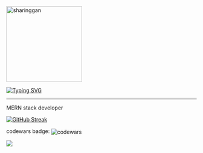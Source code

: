 

<img align="center" alt="sharinggan" height="200" src="https://user-images.githubusercontent.com/93557986/190094582-24d900ec-e8fd-4fde-951a-045255698270.gif" />

[![Typing SVG](https://readme-typing-svg.herokuapp.com?font=Fira+Code&pause=1000&width=435&lines=Asceoft+Engineer)](https://git.io/typing-svg)

---

MERN stack developer

[![GitHub Streak](http://github-readme-streak-stats.herokuapp.com?user=lenard-dumalagan&theme=blood-dark&hide_border=true)](https://git.io/streak-stats)

codewars badge: <img align="center" alt="codewars" src="https://www.codewars.com/users/lenard-dumalagan/badges/large" />


![](https://komarev.com/ghpvc/?username=lenard-dumalagan&color=red&style=flat-square)



